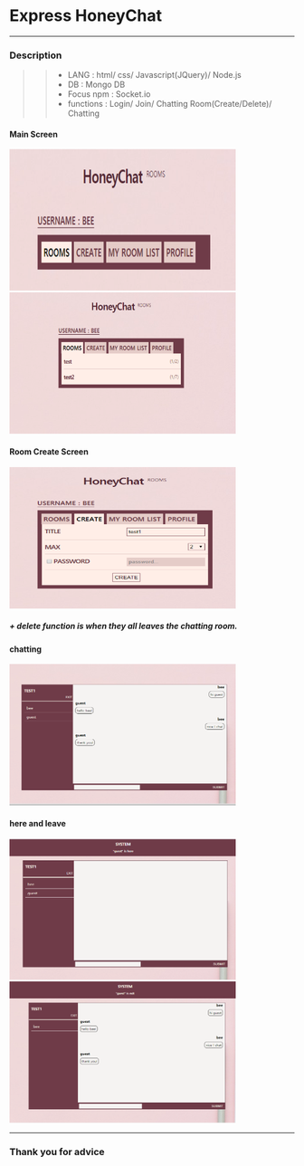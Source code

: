 Express HoneyChat
=================

<hr/>

### Description
>>* LANG : html/ css/ Javascript(JQuery)/ Node.js
>>* DB : Mongo DB
>>* Focus npm : Socket.io
>>* functions : Login/ Join/ Chatting Room(Create/Delete)/ Chatting

#### Main Screen
<img src = "image/main.PNG" width = "400px" height = "250px"></img>
<img src = "image/chatList.PNG" width = "400px" height = "250px"></img><br>

#### Room Create Screen
<img src = "image/create.PNG" width = "400px" height = "250px"></img><br>
##### + delete function is when they all leaves the chatting room.

#### chatting
<img src = "image/chat.PNG" width = "400px" height = "250px"></img><br>

#### here and leave
<img src = "image/here.PNG" width = "400px" height = "250px"></img>
<img src = "image/leave.PNG" width = "400px" height = "250px"></img><br>

<hr/>

### Thank you for advice
